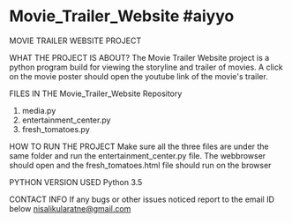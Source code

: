 # Movie_Trailer_Website #aiyyo
MOVIE TRAILER WEBSITE PROJECT

WHAT THE PROJECT IS ABOUT?
The Movie Trailer Website project is a python program build for viewing the storyline and trailer of movies.  A click on the movie poster should open the youtube link of the movie's trailer.

FILES IN THE Movie_Trailer_Website Repository
 1) media.py  
 2) entertainment_center.py  
 3) fresh_tomatoes.py
 
 HOW TO RUN THE PROJECT 
 Make sure all the three files are under the same folder and run the entertainment_center.py file.
 The webbrowser should open and the fresh_tomatoes.html file should run on the browser
 
 PYTHON VERSION USED
 Python 3.5
 
 CONTACT INFO 
 If any bugs or other issues noticed report to the email ID below  nisalikularatne@gmail.com
